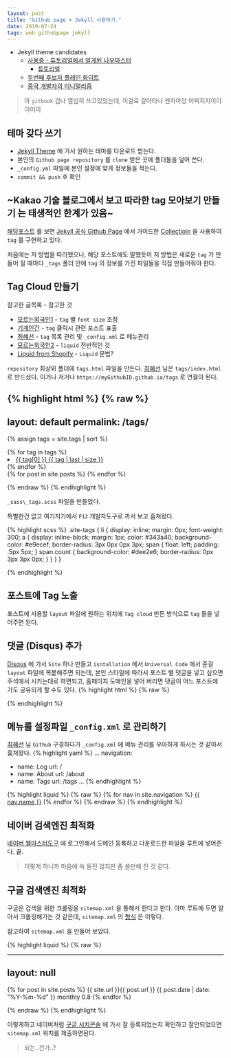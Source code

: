 ```yaml
---
layout: post
title: "Github page + Jekyll 사용하기."
date: 2019-07-24
tags: web githubpage jekyll
---
```

- Jekyll theme candidates
  - [사용중 - 튜토리얼에서 알게된 나우마스터](https://github.com/barryclark/jekyll-now)
    - [튜토리얼](https://thdev.net/653)
  - [두번째 후보자 플레인 화이트](http://jekyllthemes.org/themes/PlainWhite-Jekyll/)
  - [중국 개발자의 미니멀리즘](http://jekyllthemes.org/themes/Biu/)

> 아 `gitbook` 겁나 열심히 쓰고있었는데, 이걸로 갈아타나 젠자아앙 어쩌지지이이이이이

## 테마 갖다 쓰기
- [Jekyll Theme](http://jekyllthemes.org/) 에 가서 원하는 테마를 다운로드 받는다.
- 본인의 `Github page repository` 를 `clone` 받은 곳에 폴더들을 덮어 쓴다.
- `_config.yml` 파일에 본인 설정에 맞게 정보들을 적는다.
- `commit && push` 후 확인

## ~Kakao 기술 블로그에서 보고 따라한 tag 모아보기 만들기 는 태생적인 한계가 있음~
[해당포스트](http://tech.kakao.com/2016/07/07/tech-blog-story/) 를 보면 [Jekyll 공식 Github Page](https://jekyllrb-ko.github.io/) 에서 가이드한 [Collectioin](https://jekyllrb-ko.github.io/docs/collections/) 을 사용하여 `tag` 를 구현하고 있다.

처음에는 저 방법을 따라했으나, 해당 포스트에도 말했듯이 저 방법은 새로운 `tag` 가 만들어 질 때마다 `_tags` 폴더 안에 `tag` 의 정보를 가진 파일들을 직접 만들어줘야 한다.

## Tag Cloud 만들기
참고한 글목록 - 참고한 것
- [모르는외국인1](https://superdevresources.com/tag-cloud-jekyll/) - `tag` 별 `font size` 조정
- [기계인간](https://johngrib.github.io/tag/) - `tag` 클릭시 관련 포스트 표출
- [최혜선](https://hyesun03.github.io/2016/12/05/jekyllTag/) - `tag` 목록 관리 및 `_config.xml` 로 메뉴관리
- [모르는외국인2](http://longqian.me/2017/02/09/github-jekyll-tag/) - `liquid` 전반적인 것
- [Liquid from Shopify](https://shopify.github.io/liquid/) - `Liquid` 문법?

`repository` 최상위 폴더에 `tags.html` 파일을 만든다.
[최혜선](https://hyesun03.github.io/2016/12/05/jekyllTag/) 님은 `tags/index.html` 로 만드셨다. 이거나 저거나 `https://myGithubID.github.io/tags` 로 연결이 된다.

{% highlight html %}
  {% raw %}
  ---
  layout: default
  permalink: /tags/
  ---
  <!-- tag click 을 위한 jquery, cdn 말고 다운 받아서 사용헀음 -->
  <script src="/assets/js/jquery-3.4.1.min.js"></script>

  <!-- site.tags 가 site 의 모든 tag 별 포스트 들을 갖고 있다 -->
  {% assign tags = site.tags | sort %}
  <div class="site-tags">
    {% for tag in tags %}
    <!-- tag[0] 에는 tag 명칭, tag[1] 에는 해당 포스트들이 들어 있다. -->
    <li id="{{ tag[0] }}" class="site-tag">
      <!-- tag 배열의 마지막은 아마 tag[1] 포스트들인데 해당 사이즈*4+80 한 수치를 font-size 로 사용하여 tag 별 경중을 표현한다. -->
      <a href="#" style="font-size: {{ tag | last | size  |  times: 4 | plus: 80  }}%">
        <!-- tag name -->
        <span>{{ tag[0] }}</span>
        <!-- tag count -->
        <span class="count">{{ tag | last | size }}</span>
      </a>
    </li>
    {% endfor %}
  </div>

  <!-- 기본적으로 숨겨져있을 tag 별 포스트들 -->
  <div class="site-tagged-posts">
    {% for post in site.posts %}
      <!-- 포스트의 tag 배열 인자 사이에 " " 를 추가하여 class 로 넣어준다. -->
      <li style="display:none;" class="{{ post.tags | join  " " }}">
        <span>
          {{ post.date | date: "%Y-%m-%d" }}
        </span>
        »
        <a href="{{ post.url }}" title="{{ post.title }}">
          {{ post.title }}
        </a>
      </li>
    {% endfor %}
  </div>

  <script>
    $(document).ready(function(){
      $('.site-tag').click(function(){
        $('.site-tagged-posts > li').hide();
        var delay = 100;
        var tag = $(this).attr('id');
        var visibility = $($('.' + tag).get(0)).is(':visible');
        if(visibility) {
          $('.' + tag).fadeOut(delay);
        } else {
          $('.' + tag).fadeIn(delay);
        }
      });
    });
  </script>
  {% endraw %}
{% endhighlight %}

`_sass\_tags.scss` 파일을 만들었다.

특별한건 없고 여기저기에서 `F12` 개발자도구로 까서 보고 훔쳐왔다.

{% highlight scss %}
.site-tags {
  li {
    display: inline;
    margin: 0px;
    font-weight: 300;
    a {
      display: inline-block;
      margin: 1px;
      color: #343a40;
      background-color: #e9ecef;
      border-radius: 3px 0px 0px 3px;
      span {
        float: left;
        padding: .5px 5px;
      }
      span.count {
        background-color: #dee2e6;
        border-radius: 0px 3px 3px 0px;
      }
    }
  }
}

{% endhighlight %}

## 포스트에 Tag 노출

포스트에 사용할 `layout` 파일에 원하는 위치에 `Tag cloud` 만든 방식으로 `tag` 들을 넣어주면 된다.

## 댓글 (Disqus) 추가

[Disqus](https://disqus.com/) 에 가서 `Site` 하나 만들고 `isntallation` 에서  `Universal Code` 에서 준걸 `layout` 파일에 복붙해주면 되는데, 본인 스타일에 따라서 포스트 별 댓글을 넣고 싶으면 주석에서 시키는대로 하면되고, 홈페이지 도메인을 넣어 버리면 댓글이 어느 포스트에 가도 공유되게 할 수도 있다.
{% highlight html %}
{% raw %}
<div class="comments">
	<div id="disqus_thread"></div>
	<script type="text/javascript">
		var disqus_config = function () {
			this.page.url = '{{ site.url }}' + '{{ page.url }}';  // Replace PAGE_URL with your page's canonical URL variable
			this.page.identifier = '{{ page.title }}'; // Replace PAGE_IDENTIFIER with your page's unique identifier variable
		};
    var disqus_shortname = '{{ site.disqus | replace: "'", "\'"}}';

    (function() {
      var dsq = document.createElement('script'); dsq.type = 'text/javascript'; dsq.async = true;
      dsq.src = '//' + disqus_shortname + '.disqus.com/embed.js';
      (document.getElementsByTagName('head')[0] || document.getElementsByTagName('body')[0]).appendChild(dsq);
    })();

	</script>
	<noscript>Please enable JavaScript to view the <a href="http://disqus.com/?ref_noscript">comments powered by Disqus.</a></noscript>
</div>
{% endraw %}
{% endhighlight %}

## 구글 아날리틱스(Google Analytics) 추가

위와 비슷함. 아날리틱스 계정 만들고 나오는 `tracking id` 를 아래 `UA-XXXXX-Y` 에다가 대신 넣어주고 `layout` 파일 같은데다가 복붙하면 끝.
{% highlight javascript %}
<!-- Google Analytics -->
<script>
(function(i,s,o,g,r,a,m){i['GoogleAnalyticsObject']=r;i[r]=i[r]||function(){
(i[r].q=i[r].q||[]).push(arguments)},i[r].l=1*new Date();a=s.createElement(o),
m=s.getElementsByTagName(o)[0];a.async=1;a.src=g;m.parentNode.insertBefore(a,m)
})(window,document,'script','https://www.google-analytics.com/analytics.js','ga');

ga('create', 'UA-XXXXX-Y', 'auto');
ga('send', 'pageview');
</script>
<!-- End Google Analytics -->
{% endhighlight %}

## 메뉴를 설정파일 `_config.xml` 로 관리하기

[최혜선](https://hyesun03.github.io/2016/12/05/jekyllTag/) 님 `Github` 구경하다가 `_config.xml` 에 메뉴 관리를 우아하게 하시는 것 같아서 훔쳐왔다.
{% highlight yaml %}
...
navigation:
  - name: Log
    url: /
  - name: About
    url: /about
  - name: Tags
    url: /tags
...
{% endhighlight %}

{% highlight liquid %}
{% raw %}
{% for nav in site.navigation %}
  <a href="{{ site.baseurl }}{{ nav.url}}">{{ nav.name }}</a>
{% endfor %}
{% endraw %}
{% endhighlight %}

## 네이버 검색엔진 최적화

[네이버 웹마스터도구](https://webmastertool.naver.com/) 에 로그인해서 도메인 등록하고 다운로드한 파일을 루트에 넣어준다. 끝.

> 이렇게 하니까 마음에 쏙 들진 않지만 좀 쓸만해 진 것 같다.

## 구글 검색엔진 최적화

구글은 검색을 위한 크롤링을 `sitemap.xml` 을 통해서 한다고 한다.
아마 루트에 두면 알아서 크롤링해가는 것 같은데, `sitemap.xml` 의 [형식](https://www.sitemaps.org/protocol.html) 은 이렇다.

참고하여 `sitemap.xml` 을 만들어 보았다.

{% highlight liquid %}
{% raw %}

---
layout: null
---
<?xml version="1.0" encoding="utf-8"?>
<urlset xmlns="http://www.sitemaps.org/schemas/sitemap/0.9">
	{% for post in site.posts %}
		<url>
       <loc>{{ site.url }}{{ post.url }}</loc>
       <lastmod>{{ post.date | date: "%Y-%m-%d" }}</lastmod>
       <changefreq>monthly</changefreq>
       <priority>0.8</priority>
    </url>
	{% endfor %}
</urlset>


{% endraw %}
{% endhighlight %}

이렇게하고 네이버처럼 [구글 서치콘솔](https://search.google.com/search-console/about?hl=ko) 에 가서 잘 등록되었는지 확인하고 잘안되었으면 `sitemap.xml` 위치를 제출하면된다.

> 되는..건가..?
